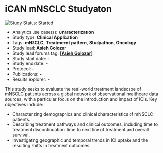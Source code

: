 iCAN mNSCLC Studyaton 
=============

<img src="https://img.shields.io/badge/Study%20Status-Started-blue.svg" alt="Study Status: Started">

- Analytics use case(s): **Characterization**
- Study type: **Clinical Application**
- Tags: **mNSCLC**, **Treatmeent pattern**, **Studyathon**, **Oncology**
- Study lead: **Asieh Golozar**
- Study lead forums tag: **[[Asieh Golozar]](https://forums.ohdsi.org/u/agolozar)**
- Study start date: **-**
- Study end date: **-**
- Protocol: **-**
- Publications: **-**
- Results explorer: **-**

This study seeks to evaluate the real-world treatment landscape of mNSCLC patients across a global network of observational healthcare data sources, with a particular focus on the introduction and impact of ICIs. Key objectives include:
* Characterizing demographics and clinical characteristics of mNSCLC patients.
* Describing treatment pathways and clinical outcomes, including time to treatment discontinuation, time to next line of treatment and overall survival.
* Investigating geographic and temporal trends in ICI uptake and the resulting shifts in treatment outcomes.


